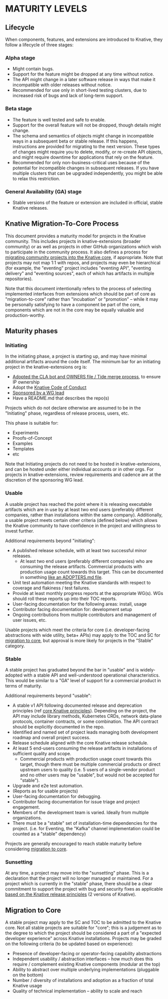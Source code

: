 # MATURITY LEVELS

## Lifecycle

When components, features, and extensions are introduced to Knative, they follow a lifecycle of three stages:

### Alpha stage

- Might contain bugs.
- Support for the feature might be dropped at any time without notice.
- The API might change in a later software release in ways that make it incompatible with older releases without notice.
- Recommended for use only in short-lived testing clusters, due to increased risk of bugs and lack of long-term support.

### Beta stage

- The feature is well tested and safe to enable.
- Support for the overall feature will not be dropped, though details might change.
- The schema and semantics of objects might change in incompatible ways in a subsequent beta or stable release. If this happens, instructions are provided for migrating to the next version. These types of changes might require you to delete, modify, or re-create API objects, and might require downtime for applications that rely on the feature.
- Recommended for only non-business-critical uses because of the potential for incompatible changes in subsequent releases. If you have multiple clusters that can be upgraded independently, you might be able to relax this restriction.

### General Availability (GA) stage

- Stable versions of the feature or extension are included in official, stable Knative releases.

## Knative Migration-To-Core Process

This document provides a maturity model for projects in the Knative community.
This includes projects in knative-extensions (broader community) or as well as
projects in other GitHub organizations which wish to participate in the
community process. It also defines a process for
[migrating community projects into the Knative core](#migration-to-core), if
appropriate. Note that projects may not map 1:1 with repos, and projects may
even be hierarchical (for example, the "eventing" project includes "eventing
API", "eventing delivery" and "eventing sources", each of which has artifacts in
multiple repositories).

Note that this document intentionally refers to the process of selecting
implemented interfaces from extensions which should be part of core as
"migration-to-core" rather than "incubation" or "promotion" – while it may be
personally satisfying to have a component be part of the core, components which
are not in the core may be equally valuable and production-worthy.

## Maturity phases

### Initiating

In the initiating phase, a project is starting up, and may have minimal
additional artifacts around the code itself. The minimum bar for an initiating
project in the knative-extensions org is:

- [Adopted the CLA bot and OWNERS file / Tide merge process](https://github.com/knative/community/blob/master/mechanics/CREATING-AN-EXTENTIONS-REPO.md#technical-requirements),
  to ensure IP ownership
- Adopt the
  [Knative Code of Conduct](https://github.com/knative/community/blob/master/CODE-OF-CONDUCT.md)
- [Sponsored by a WG lead](https://github.com/knative/community/blob/master/mechanics/CREATING-AN-EXTENTIONS-REPO.md#criteria)
- Have a README.md that describes the repo(s)

Projects which do not declare otherwise are assumed to be in the "Initiating"
phase, regardless of release process, users, etc.

This phase is suitable for:

- Experiments
- Proofs-of-Concept
- Examples
- Templates
- etc

Note that Initiating projects do not need to be hosted in knative-extensions, and
can be hosted under either individual accounts or in other orgs. For projects in
knative-extensions, review requirements and cadence are at the discretion of the
sponsoring WG lead.

### Usable

A usable project has reached the point where it is releasing executable
artifacts which are in use by at least two end users (preferably different
companies, rather than installations within the same company). Additionally, a
usable project meets certain other criteria (defined below) which allows the
Knative community to have confidence in the project and willingness to invest
further.

Additional requirements beyond "initiating":

- A published release schedule, with at least two successful minor releases.
  - At least two end users (preferably different companies) who are consuming
    the release artifacts. Commercial products with production usage count
    towards this target. This can be documented in something
    [like an ADOPTERS.md file](https://www.google.com/url?q=https://github.com/cncf/toc/blob/master/process/graduation_criteria.adoc&sa=D&ust=1597952611892000&usg=AFQjCNFymwghRnNGVqbD0O_01TsfEeto5w).
- Unit test automation meeting the Knative standards with respect to coverage
  and flakiness / test failures.
- Provide at least monthly progress reports at the appropriate WG(s). WGs should
  roll these reports up into their TOC reports.
- User-facing documentation for the following areas: install, usage
- Contributor facing documentation for: development setup
- Ongoing contributions from multiple contributors and management of user
  issues, etc.

Usable projects which meet the criteria for core (i.e. developer-facing
abstractions with wide utility, beta+ APIs) may apply to the TOC and SC for
[migration to core](#migration-to-core), but approval is more likely for
projects in the "Stable" category.

### Stable

A stable project has graduated beyond the bar in "usable" and is widely-adopted
with a stable API and well-understood operational characteristics. This would be
similar to a "GA" level of support for a commercial product in terms of
maturity.

Additional requirements beyond "usable":

- A stable v1 API following documented release and deprecation principles (ref
  [core Knative principles](https://github.com/knative/community/blob/master/mechanics/RELEASE-VERSIONING-PRINCIPLES.md)).
  Depending on the project, the API may include library methods, Kubernetes
  CRDs, network data-plane protocols, container contracts, or some combination.
  The API contract should be explicitly documented in the repo.
- Identified and named set of project leads managing both development roadmap
  and overall project success.
- Release schedule aligned with the core Knative release schedule.
- At least 5 end-users consuming the release artifacts in installations of
  sufficient quality and scope.
  - Commercial products with production usage count towards this target, though
    there must be multiple commercial products or direct upstream users to
    quality (i.e. 5 users of a single-vendor product and no other users may be
    "usable", but would not be accepted for "stable").
- Upgrade and e2e test automation.
- (Reports as for usable projects)
- User-facing documentation for debugging.
- Contributor facing documentation for issue triage and project engagement.
- Members of the development team is varied. Ideally from multiple
  organizations.
- There must be a "stable" set of installation-time dependencies for the
  project. (i.e. for Eventing, the "Kafka" channel implementation could be
  counted as a "stable" dependency)

Projects are generally encouraged to reach stable maturity before considering
[migration to core](#migration-to-core).

### Sunsetting

At any time, a project may move into the "sunsetting" phase. This is a
declaration that the project will no longer managed or maintained. For a project
which is currently in the "stable" phase, there should be a clear commitment to
support the project with bug and security fixes as applicable
[based on the Knative release principles](https://github.com/knative/community/blob/master/mechanics/RELEASE-VERSIONING-PRINCIPLES.md)
(2 versions of Knative).

## Migration to Core

A stable project may apply to the SC and TOC to be admitted to the Knative core.
Not all stable projects are suitable for "core"; this is a judgement as to the
degree to which the project should be considered a part of a "expected developer
experience" across Knative installations. Projects may be graded on the
following criteria (to be updated based on experience):

- Presence of developer-facing or operator-facing capability abstractions
- Independent usability / abstraction interfaces – how much does this require /
  complement existing Knative components (modular at the top)
- Ability to abstract over multiple underlying implementations (pluggable on the
  bottom)
- Number / diversity of installations and adoption as a fraction of total
  Knative usage
- Quality of technical implementation – ability to scale and reach

